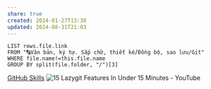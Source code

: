 ```yaml
---
share: true
created: 2024-01-27T13:38
updated: 2024-08-31T21:03
---
```


```dataview
LIST rows.file.link
FROM "🔠Văn bản, ký tự. Sắp chữ, thiết kế/Đồng bộ, sao lưu/Git" 
WHERE file.name!=this.file.name
GROUP BY split(file.folder, "/")[3]
```
[GitHub Skills](https://skills.github.com/)
![15 Lazygit Features In Under 15 Minutes - YouTube](https://www.youtube.com/watch?v=CPLdltN7wgE)